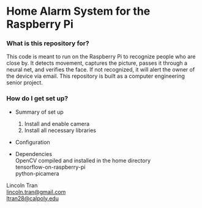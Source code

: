 # Home Alarm System for the Raspberry Pi #

### What is this repository for? ###

This code is meant to run on the Raspberry Pi to recognize people who are close by. It detects movement, captures the picture, passes it through a neural net, and verifies the face. If not recognized, it will alert the owner of the device via email. This repository is built as a computer engineering senior project.

### How do I get set up? ###

* Summary of set up
   1. Install and enable camera
   2. Install all necessary libraries
* Configuration

* Dependencies  
OpenCV compiled and installed in the home directory  
tensorflow-on-raspberry-pi  
python-picamera  


Lincoln Tran  
lincoln.tran@gmail.com  
ltran28@calpoly.edu  

